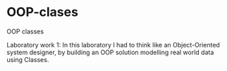 # OOP-clases
OOP classes

Laboratory work 1: 
  In this laboratory I had to think like an Object-Oriented system designer,
  by building an OOP solution modelling real world data using Classes.
